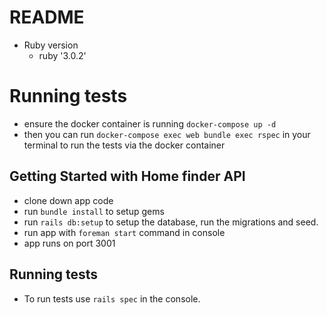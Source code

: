 # README
* Ruby version
  - ruby '3.0.2'

# Running tests
- ensure the docker container is running `docker-compose up -d`
- then you can run `docker-compose exec web bundle exec rspec` in your terminal to run the tests via the docker container

## Getting Started with Home finder API
- clone down app code
- run `bundle install` to setup gems 
- run `rails db:setup` to setup the database, run the migrations and seed.
- run app with `foreman start` command in console
- app runs on port 3001

## Running tests
- To run tests use `rails spec` in the console. 
